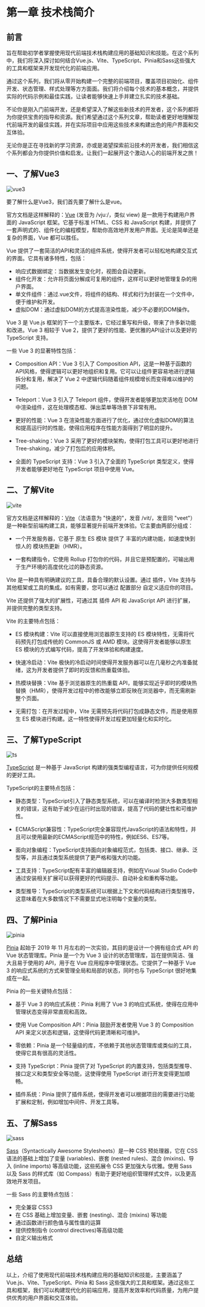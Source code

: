 # 第一章 技术栈简介

## 前言

旨在帮助初学者掌握使用现代前端技术栈构建应用的基础知识和技能。在这个系列中，我们将深入探讨如何结合Vue.js、Vite、TypeScript、Pinia和Sass这些强大的工具和框架来开发现代化的前端应用。

通过这个系列，我们将从零开始构建一个完整的前端项目，覆盖项目初始化、组件开发、状态管理、样式处理等方方面面。我们将介绍每个技术的基本概念，并提供实际的代码示例和最佳实践，让读者能够快速上手并建立扎实的技术基础。

不论你是刚入门前端开发，还是希望深入了解这些新技术的开发者，这个系列都将为你提供宝贵的指导和资源。我们希望通过这个系列文章，帮助读者更好地理解现代前端开发的最佳实践，并在实际项目中应用这些技术来构建出色的用户界面和交互体验。

无论你是正在寻找新的学习资源，亦或是渴望探索前沿技术的开发者，我们相信这个系列都会为你提供价值和启发。让我们一起展开这个激动人心的前端开发之旅！

## 一、了解Vue3

![vue3](/images/01/vue3.jpeg)

要了解什么是Vue3，我们首先要了解什么是vue。

官方文档是这样解释的：[Vue](https://cn.vuejs.org/#%E6%A6%82%E8%A7%88) (发音为 /vjuː/，类似 view) 是一款用于构建用户界面的 JavaScript 框架。它基于标准 HTML、CSS 和 JavaScript 构建，并提供了一套声明式的、组件化的编程模型，帮助你高效地开发用户界面。无论是简单还是复杂的界面，Vue 都可以胜任。

Vue 提供了一套简洁的API和灵活的组件系统，使得开发者可以轻松地构建交互式的界面。它具有诸多特性，包括：

- 响应式数据绑定：当数据发生变化时，视图会自动更新。
- 组件化开发：允许将页面分解成可复用的组件，这样可以更好地管理复杂的用户界面。
- 单文件组件：通过.vue文件，将组件的结构、样式和行为封装在一个文件中，便于维护和开发。
- 虚拟DOM：通过虚拟DOM的方式提高渲染性能，减少不必要的DOM操作。

Vue 3 是 Vue.js 框架的下一个主要版本，它经过重写和升级，带来了许多新功能和改进。Vue 3 相较于 Vue 2，提供了更好的性能、更优雅的API设计以及更好的 TypeScript 支持。

一些 Vue 3 的显著特性包括：

- Composition API：Vue 3 引入了 Composition API，这是一种基于函数的API风格，使得逻辑可以更好地组织和复用。它可以让组件更容易地进行逻辑拆分和复用，解决了 Vue 2 中逻辑代码随着组件规模增长而变得难以维护的问题。

- Teleport：Vue 3 引入了 Teleport 组件，使得开发者能够更加灵活地在 DOM 中渲染组件，这在处理模态框、弹出菜单等场景下非常有用。

- 更好的性能：Vue 3 在渲染性能方面进行了优化，通过优化虚拟DOM的算法和提高运行时的性能，使得应用程序在性能方面得到了明显的提升。

- Tree-shaking：Vue 3 采用了更好的模块架构，使得打包工具可以更好地进行 Tree-shaking，减少了打包后的应用体积。

- 全面的 TypeScript 支持：Vue 3 引入了全面的 TypeScript 类型定义，使得开发者能够更好地在 TypeScript 项目中使用 Vue。

## 二、了解Vite

![vite](/images/01/vite.jpeg)

官方文档是这样解释的：[Vite](https://pinia.vuejs.org/)（法语意为 "快速的"，发音 /vit/，发音同 "veet"）是一种新型前端构建工具，能够显著提升前端开发体验。它主要由两部分组成：

- 一个开发服务器，它基于 原生 ES 模块 提供了 丰富的内建功能，如速度快到惊人的 模块热更新（HMR）。

- 一套构建指令，它使用 Rollup 打包你的代码，并且它是预配置的，可输出用于生产环境的高度优化过的静态资源。

Vite 是一种具有明确建议的工具，具备合理的默认设置。通过 插件，Vite 支持与其他框架或工具的集成。如有需要，您可以通过 配置部分 自定义适应你的项目。

Vite 还提供了强大的扩展性，可通过其 插件 API 和 JavaScript API 进行扩展，并提供完整的类型支持。

Vite 的主要特点包括：

- ES 模块构建：Vite 可以直接使用浏览器原生支持的 ES 模块特性，无需将代码预先打包成传统的 CommonJS 或 AMD 模块。这使得开发者能够以原生 ES 模块的方式编写代码，提高了开发体验和构建速度。

- 快速冷启动：Vite 极快的冷启动时间使得开发服务器可以在几毫秒之内准备就绪，这为开发者提供了即时的反馈和热重载体验。

- 热模块替换：Vite 基于浏览器原生的热重载 API，能够实现近乎即时的模块热替换（HMR），使得开发过程中的修改能够立即反映在浏览器中，而无需刷新整个页面。

- 无需打包：在开发过程中，Vite 无需预先将代码打包成静态文件，而是使用原生 ES 模块进行构建。这一特性使得开发过程更加轻量化和实时化。

## 三、了解TypeScript

![ts](/images/01/ts.jpeg)

[TypeScript](https://ts.nodejs.cn/) 是一种基于 JavaScript 构建的强类型编程语言，可为你提供任何规模的更好工具。

TypeScript的主要特点包括：

- 静态类型：TypeScript引入了静态类型系统，可以在编译时检测大多数类型相关的错误，这有助于减少在运行时出现的错误，提高了代码的健壮性和可维护性。

- ECMAScript兼容性：TypeScript完全兼容现代JavaScript的语法和特性，并且可以使用最新的ECMAScript规范中的特性，例如ES6、ES7等。

- 面向对象编程：TypeScript支持面向对象编程范式，包括类、接口、继承、泛型等，并且通过类型系统提供了更严格和强大的功能。

- 工具支持：TypeScript配有丰富的编辑器支持，例如在Visual Studio Code中通过安装相关扩展可以获得更好的代码提示、自动补全和重构等功能。

- 类型推导：TypeScript的类型系统可以根据上下文和代码结构进行类型推导，这意味着在大多数情况下不需要显式地注明每个变量的类型。

## 四、了解Pinia

![pinia](/images/01/pinia.png)

[Pinia](https://pinia.vuejs.org/zh/) 起始于 2019 年 11 月左右的一次实验，其目的是设计一个拥有组合式 API 的 Vue 状态管理库。Pinia 是一个为 Vue 3 设计的状态管理库，旨在提供简洁、强大且易于使用的 API，用于在 Vue 应用程序中管理状态。它提供了一种基于 Vue 3 的响应式系统的方式来管理全局和局部的状态，同时也与 TypeScript 很好地集成在一起。

Pinia 的一些关键特点包括：

- 基于 Vue 3 的响应式系统：Pinia 利用了 Vue 3 的响应式系统，使得在应用中管理状态变得非常直观和高效。

- 使用 Vue Composition API：Pinia 鼓励开发者使用 Vue 3 的 Composition API 来定义状态和逻辑，这使得代码更清晰和可维护。

- 零依赖：Pinia 是一个轻量级的库，不依赖于其他状态管理库或类似的工具，使得它具有很高的灵活性。

- 支持 TypeScript：Pinia 提供了对 TypeScript 的内置支持，包括类型推导、接口定义和类型安全等功能，这使得使用 TypeScript 进行开发变得更加顺畅。

- 插件系统：Pinia 提供了插件系统，使得开发者可以根据项目的需要进行功能扩展和定制，例如增加中间件、开发工具等。

## 五、了解Sass

![sass](/images/01/sass.gif)

[Sass](https://www.sass.hk/)（Syntactically Awesome Stylesheets）是一种 CSS 预处理器，它在 CSS 语法的基础上增加了变量 (variables)、嵌套 (nested rules)、混合 (mixins)、导入 (inline imports) 等高级功能，这些拓展令 CSS 更加强大与优雅。使用 Sass 以及 Sass 的样式库（如 Compass）有助于更好地组织管理样式文件，以及更高效地开发项目。

一些 Sass 的主要特点包括：

- 完全兼容 CSS3
- 在 CSS 基础上增加变量、嵌套 (nesting)、混合 (mixins) 等功能
- 通过函数进行颜色值与属性值的运算
- 提供控制指令 (control directives)等高级功能
- 自定义输出格式

## 总结

以上，介绍了使用现代前端技术栈构建应用的基础知识和技能，主要涵盖了 Vue.js、Vite、TypeScript、Pinia 和 Sass 这些强大的工具和框架。通过这些工具和框架，我们可以构建现代化的前端应用，提高开发效率和代码质量，为用户提供优秀的用户界面和交互体验。
